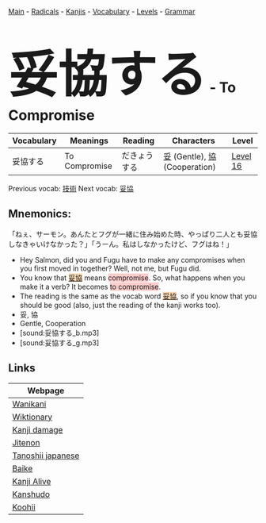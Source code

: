 <style> bigfont {font-size: 100px}</style>
[Main](../README.md) -
[Radicals](../radicals.md) -
[Kanjis](../kanjis.md) -
[Vocabulary](../vocabulary.md) -
[Levels](../levels.md) -
[Grammar](../grammar.md)
# <bigfont> 妥協する</bigfont> - To Compromise 

| Vocabulary | Meanings | Reading | Characters | Level |
| --- | --- | --- | --- | --- |
| 妥協する | To Compromise | だきょうする |  [妥](../kanjis/妥.md) (Gentle), [協](../kanjis/協.md) (Cooperation) | [Level 16](../levels/wk_level16.md) |

Previous vocab: [技術](技術.md) Next vocab: [妥協](妥協.md) 

## Mnemonics:
「ねぇ、サーモン。あんたとフグが一緒に住み始めた時、やっぱり二人とも妥協しなきゃいけなかった？」「うーん。私はしなかったけど、フグはね！」
* Hey Salmon, did you and Fugu have to make any compromises when you first moved in together? Well, not me, but Fugu did.
* You know that <span style="background-color:#fed8b1"> [妥協](https://jisho.org/search/妥協)</span> means <span style="background-color:#ffcccb"> compromise</span>. So, what happens when you make it a verb? It becomes <span style="background-color:#ffcccb"> to compromise</span>.
* The reading is the same as the vocab word <span style="background-color:#fed8b1"> [妥協](https://jisho.org/search/妥協)</span>, so if you know that you should be good (also, just the reading of the kanji works too).
* 妥, 協
* Gentle, Cooperation
* [sound:妥協する_b.mp3]
* [sound:妥協する_g.mp3]


## Links 

| Webpage |
| --- |
| [Wanikani          ](https://www.wanikani.com/kanji/妥協する) |
| [Wiktionary        ](https://en.wiktionary.org/wiki/妥協する) |
| [Kanji damage      ](http://www.kanjidamage.com/kanji/search?utf8=✓&q=妥協する) |
| [Jitenon           ](https://jitenon.com/kanji/妥協する) |
| [Tanoshii japanese ](https://www.tanoshiijapanese.com/dictionary/kanji.cfm?k=妥協する) |
| [Baike             ](https://baike.baidu.com/item/妥協する) |
| [Kanji Alive       ](https://app.kanjialive.com/妥協する) |
| [Kanshudo          ](https://www.kanshudo.com/searchmn?q=妥協する) |
| [Koohii            ](https://kanji.koohii.com/study/kanji/妥協する) |
